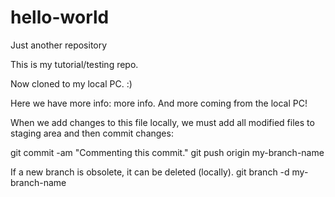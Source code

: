 # hello-world
Just another repository

This is my tutorial/testing repo. 

Now cloned to my local PC. :)

Here we have more info: more info.
And more coming from the local PC!

When we add changes to this file locally, we must add all modified files to staging area and then commit changes:

git commit -am "Commenting this commit."
git push origin my-branch-name


If a new branch is obsolete, it can be deleted (locally).
git branch -d my-branch-name

